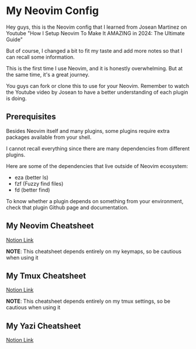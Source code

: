 # My Neovim Config

Hey guys, this is the Neovim config that I learned from Josean Martinez on Youtube "How I Setup Neovim To Make It AMAZING in 2024: The Ultimate Guide"

But of course, I changed a bit to fit my taste and add more notes so that I can recall some information.

This is the first time I use Neovim, and it is honestly overwhelming. But at the same time, it's a great journey.

You guys can fork or clone this to use for your Neovim. Remember to watch the Youtube video by Josean to have a better understanding of each plugin is doing.

## Prerequisites

Besides Neovim itself and many plugins, some plugins require extra packages available from your shell.

I cannot recall everything since there are many dependencies from different plugins.

Here are some of the dependencies that live outside of Neovim ecosystem:

- eza (better ls)
- fzf (Fuzzy find files)
- fd (better find)

To know whether a plugin depends on something from your environment, check that plugin Github page and documentation.

## My Neovim Cheatsheet

[Notion Link](https://tudope.notion.site/My-Neovim-Cheatsheet-1237d333b6a5475dadeee5996e6cfe07?pvs=4)

**NOTE**: This cheatsheet depends entirely on my keymaps, so be cautious when using it

## My Tmux Cheatsheet

[Notion Link](https://tudope.notion.site/My-Tmux-Cheatsheet-7db1608941d94a539b18546e578f0fef?pvs=4)

**NOTE**: This cheatsheet depends entirely on my tmux settings, so be cautious when using it

## My Yazi Cheatsheet

[Notion Link](https://tudope.notion.site/My-Yazi-Cheatsheet-ec2876c5fdee4ab78ae8dc022454f828?pvs=4)
